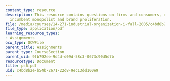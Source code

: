 ```yaml
---
content_type: resource
description: This resource contains questions on firms and consumers, degree of differentiation,
  incumbent monopolist and brand proliferation.
file: /media/courses/14-271-industrial-organization-i-fall-2005/c4bd8b2eb54b267122d89ec13dd100e9_ps6.pdf
file_type: application/pdf
learning_resource_types:
- Assignments
ocw_type: OCWFile
parent_title: Assignments
parent_type: CourseSection
parent_uid: 9fb792ee-9d4d-d09d-58c3-0673c90d5d7b
resourcetype: Document
title: ps6.pdf
uid: c4bd8b2e-b54b-2671-22d8-9ec13dd100e9
---
```

